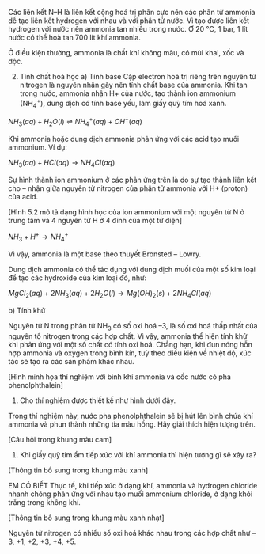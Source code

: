 Các liên kết N–H là liên kết cộng hoá trị phân cực nên các phân tử ammonia dễ tạo liên kết hydrogen với nhau và với phân tử nước. Vì tạo được liên kết hydrogen với nước nên ammonia tan nhiều trong nước. Ở 20 °C, 1 bar, 1 lít nước có thể hoà tan 700 lít khí ammonia.

Ở điều kiện thường, ammonia là chất khí không màu, có mùi khai, xốc và độc.

2. Tính chất hoá học
a) Tính base
Cặp electron hoá trị riêng trên nguyên tử nitrogen là nguyên nhân gây nên tính chất base của ammonia. Khi tan trong nước, ammonia nhận H+ của nước, tạo thành ion ammonium (NH$_4^+$), dung dịch có tính base yếu, làm giấy quỳ tím hoá xanh.

$NH_3(aq) + H_2O(l) \rightleftharpoons NH_4^+(aq) + OH^-(aq)$

Khi ammonia hoặc dung dịch ammonia phản ứng với các acid tạo muối ammonium. Ví dụ:

$NH_3(aq) + HCl(aq) \rightarrow NH_4Cl(aq)$

Sự hình thành ion ammonium ở các phản ứng trên là do sự tạo thành liên kết cho – nhận giữa nguyên tử nitrogen của phân tử ammonia với H+ (proton) của acid.

[Hình 5.2 mô tả dạng hình học của ion ammonium với một nguyên tử N ở trung tâm và 4 nguyên tử H ở 4 đỉnh của một tứ diện]

$NH_3 + H^+ \rightarrow NH_4^+$

Vì vậy, ammonia là một base theo thuyết Bronsted – Lowry.

Dung dịch ammonia có thể tác dụng với dung dịch muối của một số kim loại để tạo các hydroxide của kim loại đó, như:

$MgCl_2(aq) + 2NH_3(aq) + 2H_2O(l) \rightarrow Mg(OH)_2(s) + 2NH_4Cl(aq)$

b) Tính khử

Nguyên tử N trong phân tử NH$_3$ có số oxi hoá –3, là số oxi hoá thấp nhất của nguyên tố nitrogen trong các hợp chất. Vì vậy, ammonia thể hiện tính khử khi phản ứng với một số chất có tính oxi hoá. Chẳng hạn, khi đun nóng hỗn hợp ammonia và oxygen trong bình kín, tuỳ theo điều kiện về nhiệt độ, xúc tác sẽ tạo ra các sản phẩm khác nhau.

[Hình minh họa thí nghiệm với bình khí ammonia và cốc nước có pha phenolphthalein]

1. Cho thí nghiệm được thiết kế như hình dưới đây.

Trong thí nghiệm này, nước pha phenolphthalein sẽ bị hút lên bình chứa khí ammonia và phun thành những tia màu hồng. Hãy giải thích hiện tượng trên.

[Câu hỏi trong khung màu cam]

1. Khi giấy quỳ tím ẩm tiếp xúc với khí ammonia thì hiện tượng gì sẽ xảy ra?

[Thông tin bổ sung trong khung màu xanh]

EM CÓ BIẾT
Thực tế, khi tiếp xúc ở dạng khí, ammonia và hydrogen chloride nhanh chóng phản ứng với nhau tạo muối ammonium chloride, ở dạng khói trắng trong không khí.

[Thông tin bổ sung trong khung màu xanh nhạt]

Nguyên tử nitrogen có nhiều số oxi hoá khác nhau trong các hợp chất như –3, +1, +2, +3, +4, +5.
